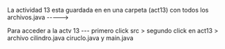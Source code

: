 La actividad 13 esta guardada en en una carpeta (act13) con todos los archivos.java ----->

Para acceder a la actv 13  --- primero click src >  segundo click en act13  > archivo cilindro.java ciruclo.java y main.java
